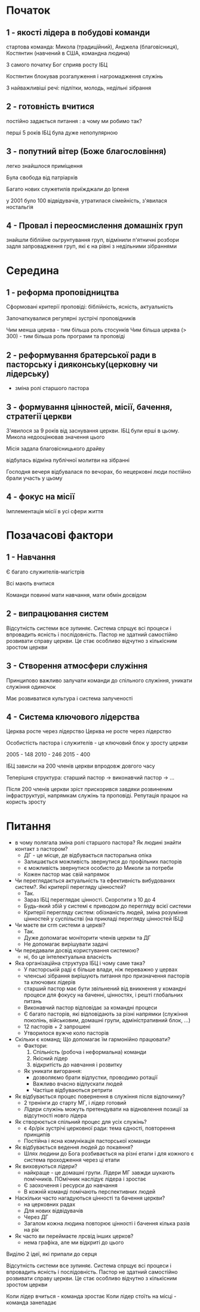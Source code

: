 # Початок

## 1 - якості лідера в побудові команди

стартова команда: Микола (традиційний), Анджела (благовісниця), Костянтин (навчений в США, командна людина)

З самого початку Бог сприяв росту ІБЦ

Костянтин блокував розгалуження і нагромадження служінь

3 найважливіші речі: підлітки, молодь, недільні зібрання


## 2 - готовність вчитися

постійно задається питання : а чому ми робимо так?

перші 5 років ІБЦ була дуже непопулярною

## 3 - попутний вітер (Боже благословіння)

легко знайшлося приміщення

Була свобода від патріархів

Багато нових служетилів приїжджали до Ірпеня

у 2001 було 100 відвідувачів, утратилася сімейність, з'явилася ностальгія

## 4 - Провал і переосмислення домашніх груп

знайшли біблійне оьгрунтування груп, відмінили п'ятничні розбори задля запровадження груп, які є на рівні з недільними зібраннями

# Середина
## 1 - реформа проповідництва

Сформовані критерії проповіді: біблійність, ясність, актуальність

Започаткувалися регулярні зустрічі проповідників

Чим менша церква - тим більша роль стосунків
Чим більша церква (> 300) - тим більша роль програми та проповіді

## 2 - реформування братерської ради в пасторську і дияконську(церковну чи лідерську)

+ зміна ролі старшого пастора
## 3 - формування цінностей, місії, бачення, стратегії церкви

З'явилося за 9 років від заснування церкви. ІБЦ були ерші в цьому. Микола недооцінював значення цього

Місія задала благовісницького драйву

відбулась відміна публічної молитви на зібранні

Господня вечеря відбувалася по вечорах, бо нецерковні люди постійно брали участь у цьому


## 4 - фокус на місії

Імплементація місії в усі сфери життя


# Позачасові фактори

## 1 - Навчання

Є багато служителів-магістрів

Всі мають вчитися

Команди повинні мати навчання, мати обмін досвідом

## 2 - випрацювання систем

Відсутність системи все зупиняє. Система спрщує всі процеси і впровадить ясність і послідовність. Пастор не здатний самостійно розвивати справу церкви. Це стає особливо відчутно з кількісним зростом церкви

## 3 - Створення атмосфери служіння

Принципово важливо залучати команди до спільного служіння, уникати служіння одиночок

Має розвиватися культура і система залученості

## 4 - Система ключового лідерства

Церква росте через лідерство
Церква не росте через лідерство

Особистість пастора і служителів - це ключовий блок у зросту церкви

2005 - 148
2010 - 246
2015 - 400

ІБЦ зависли на 200 членів церкви впродовж довгого часу

Теперішня структура: старший пастор -> виконавчий пастор -> ...

Після 200 членів церкви зріст прискорився завдяки розвиненим інфраструктурі, напрямкам служінь та проповіді. Репутація працює на користь зросту



# Питання

- в чому полягала зміна ролі старшого пастора? Як людині знайти контакт з пастором?
	- ДГ - це місце, де відбувається пасторальна опіка
	- Залишається можливість звернутися до профільних пасторів
	- є можливість звернутися особисто до Миколи за потреби
	- Кожен пастор має свій напрямок
- Чи переглядається актуальність та ефективність вибудованих систем?. Які критерії перегляду цінностей?
	- Так.
	- Зараз ІБЦ переглядає цінності. Скоротити з 10 до 4
	- Будь-який збій у системі є приводом до перегляду всієї системи
	- Критерії перегляду систем: обізнаність людей, зміна розуміння цінностей у суспільстві (на прикладі перегляду цінностей ІБЦ)
- Чи маєте ви crm системи а церкві?
	- Так.
	- Дуже допомагає моніторити членів церкви та ДГ
	- Не допомагає вирішувати задачі
- Чи передавали досвід користування системою?
	- ні, бо це інтелектуальна власність
- Яка організаційна структура ІБЦ і чому саме така?
	- У пасторській раді є більше влади, ніж переважно у цервах
	- членські зібрання вирішують питання про призначення пасторів та ключових лідерів
	- старший пастор має бути звільнений від вникнення у командні процеси для фокусу на баченні, цінностях, і решті глобальних питань
	- Виконавчий пастор відповідає за командні процеси
	- Є багато пасторів, які відповідають за різні напрямки (служіння поколінь, військовим, домашні групи, адміністративний блок, ...)
	- 12 пасторів + 2 запрошені
	- Утворилося вужче коло пасторів
- Скільки є команд; Що допомагає їм гармонійно працювати?
	- Фактори:
		1. Спільність (робоча і неформальна) команди
		2. Якісний лідер
		3. відкритість до навчання і розвитку
	- Як уникати вигорання:
		- дозволяємо брати відпустки, проводимо ротації
		- Важливо вчасно відпускати людей
		- Частіше відбуваються ретрити
- Як відбувається процес повернення в служіння після відпочинку?
	- 2 тренінги до старту МГ, і лідер готовий
	- Лідери служінь можуть претендувати на відновлення позиції за відсутності новго лідера
- Як створюється спільний процес для усіх служінь? 
	- є 4р/рік зустрічі церковної ради: тема єдності, повторення принципів
	- Постійна і ясна комунікація пасторської команди
- Як відбувається ведення людей до покаяння?
	- Шлях людини до Бога розбивається на різні етапи і для кожного є система проходження через ці етапи
- Як виховуються лідери?
	- найкраще - це домашні групи. Лідери МГ завжди шукають помічників. ПОмічник наслідує лідера і зростає
	- Є заохочення і ресурси до навчання
	- В кожній команді помічають перспективних людей
- Наскільки часто нагадуються цінності та бачення церкви?
	- на церковних радах
	- Для нових відвідувачів
	- Через ДГ
	- Загалом кожна людина повторює цінності і бачення кілька разів на рік
- Як часто ви переймаєте лрсвід інших церков?
	- нема графіка, але ми відкриті до цього


Виділю 2 ідеї, які припали до серця

Відсутність системи все зупиняє. Система спрщує всі процеси і впровадить ясність і послідовність. Пастор не здатний самостійно розвивати справу церкви. Це стає особливо відчутно з кількісним зростом церкви

Коли лідер вчиться - команда зростає
Коли лідер стоїть на місці - команда занепадає